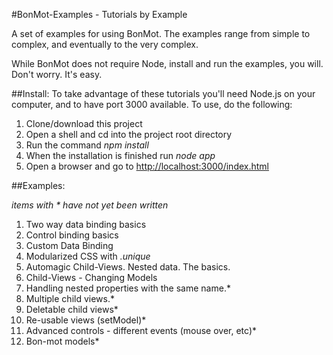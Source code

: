 #BonMot-Examples - Tutorials by Example

A set of examples for using BonMot. 
The examples range from simple to complex, and eventually to the very complex.
 
While BonMot does not require Node, install and run the examples, you will. 
Don't worry. It's easy.

##Install:
To take advantage of these tutorials you'll need Node.js on your computer, 
and to have port 3000 available. To use, do the following:

1. Clone/download this project
1. Open a shell and cd into the project root directory 
1. Run the command *npm install*
1. When the installation is finished run *node app*
1. Open a browser and go to [http://localhost:3000/index.html](http://localhost:3000/index.html)

##Examples: 

*items with * have not yet been written*

1. Two way data binding basics
2. Control binding basics
3. Custom Data Binding
4. Modularized CSS with *.unique*
5. Automagic Child-Views. Nested data. The basics.
6. Child-Views - Changing Models
4. Handling nested properties with the same name.*
5. Multiple child views.*
6. Deletable child views*
7. Re-usable views (setModel)*
8. Advanced controls - different events (mouse over, etc)*
9. Bon-mot models*